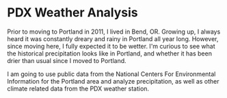 # PDX Weather Analysis

Prior to moving to Portland in 2011, I lived in Bend, OR. Growing up, I always heard it was constantly dreary and rainy in Portland all year long. However, since moving here, I fully expected it to be wetter. I'm curious to see what the historical precipitation looks like in Portland, and whether it has been drier than usual since I moved to Portland.

I am going to use public data from the National Centers For Environmental Information for the Portland area and analyze precipitation, as well as other climate related data from the PDX weather station.
